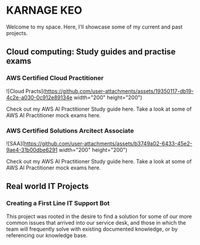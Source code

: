 # KARNAGE KEO

Welcome to my space. Here, I'll showcase some of my current and past projects.

## Cloud computing: Study guides and practise exams

### AWS Certified Cloud Practitioner
![Cloud Practs](https://github.com/user-attachments/assets/19350117-db19-4c2e-a030-0c912e89134e width="200" height="200")

Check out my AWS AI Practitioner Study guide here.
Take a look at some of AWS AI Practitioner mock exams here.

### AWS Certified Solutions Arcitect Associate
![SAA](https://github.com/user-attachments/assets/b3749a02-6433-45e2-9ae4-31b00dbe6291 width="200" height="200") 

Check out my AWS AI Practitioner Study guide here.
Take a look at some of AWS AI Practitioner mock exams here.

## Real world IT Projects

### Creating a First Line IT Support Bot

This project was rooted in the desire to find a solution for some of our more common issues that arrived into our service desk, and those in which the team will frequently solve with existing documented knowledge, or by referencing our knowledge base. 




